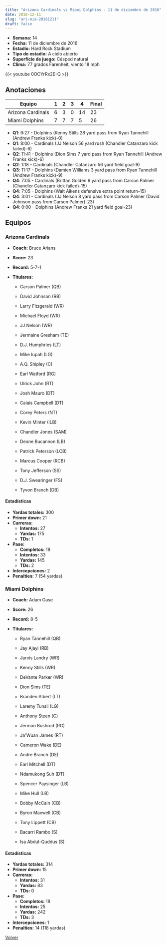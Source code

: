 ```yaml
---
title: "Arizona Cardinals vs Miami Dolphins - 11 de diciembre de 2016"
date: 2016-12-11
slug: "ari-mia-20161211"
draft: false
---
```


- **Semana:** 14
- **Fecha:** 11 de diciembre de 2016
- **Estadio:** Hard Rock Stadium
- **Tipo de estadio:** A cielo abierto
- **Superficie de juego:** Césped natural
- **Clima:** 77 grados Farenheit, viento 18 mph


{{< youtube 0OCYrRx2E-Q >}}


## Anotaciones
| Equipo | 1 | 2 | 3 | 4 | Final |
|--------|---|---|---|---|-------|
| Arizona Cardinals  | 6 | 3 | 0 | 14  | 23 |
| Miami Dolphins  | 7 | 7 | 7 | 5  | 26 |
- **Q1**: 9:27 - Dolphins (Kenny Stills 28 yard pass from Ryan Tannehill (Andrew Franks kick)-0)
- **Q1**: 8:00 - Cardinals (JJ Nelson 56 yard rush (Chandler Catanzaro kick failed)-6)
- **Q2**: 11:41 - Dolphins (Dion Sims 7 yard pass from Ryan Tannehill (Andrew Franks kick)-6)
- **Q2**: 1:18 - Cardinals (Chandler Catanzaro 56 yard field goal-9)
- **Q3**: 11:17 - Dolphins (Damien Williams 3 yard pass from Ryan Tannehill (Andrew Franks kick)-9)
- **Q4**: 7:05 - Cardinals (Brittan Golden 9 yard pass from Carson Palmer (Chandler Catanzaro kick failed)-15)
- **Q4**: 7:05 - Dolphins (Walt Aikens defensive extra point return-15)
- **Q4**: 3:01 - Cardinals (JJ Nelson 8 yard pass from Carson Palmer (David Johnson pass from Carson Palmer)-23)
- **Q4**: 0:00 - Dolphins (Andrew Franks 21 yard field goal-23)


## Equipos


### Arizona Cardinals
* **Coach:** Bruce Arians
* **Score:** 23
* **Record:** 5-7-1
* **Titulares:** 

  * Carson Palmer (QB) 

  * David Johnson (RB) 

  * Larry Fitzgerald (WR) 

  * Michael Floyd (WR) 

  * JJ Nelson (WR) 

  * Jermaine Gresham (TE) 

  * D.J. Humphries (LT) 

  * Mike Iupati (LG) 

  * A.Q. Shipley (C) 

  * Earl Watford (RG) 

  * Ulrick John (RT) 

  * Josh Mauro (DT) 

  * Calais Campbell (DT) 

  * Corey Peters (NT) 

  * Kevin Minter (ILB) 

  * Chandler Jones (SAM) 

  * Deone Bucannon (LB) 

  * Patrick Peterson (LCB) 

  * Marcus Cooper (RCB) 

  * Tony Jefferson (SS) 

  * D.J. Swearinger (FS) 

  * Tyvon Branch (DB) 

#### Estadísticas
* **Yardas totales:** 300
* **Primer down:** 21
* **Carreras:**
  * **Intentos:** 27
  * **Yardas:** 175
  * **TDs:** 1
* **Pase:**
  * **Completos:** 18
  * **Intentos:** 33
  * **Yardas:** 145
  * **TDs:** 2
* **Intercepciones:** 2
* **Penalties:** 7 (54 yardas)

### Miami Dolphins
* **Coach:** Adam Gase
* **Score:** 26
* **Record:** 8-5
* **Titulares:** 

  * Ryan Tannehill (QB) 

  * Jay Ajayi (RB) 

  * Jarvis Landry (WR) 

  * Kenny Stills (WR) 

  * DeVante Parker (WR) 

  * Dion Sims (TE) 

  * Branden Albert (LT) 

  * Laremy Tunsil (LG) 

  * Anthony Steen (C) 

  * Jermon Bushrod (RG) 

  * Ja'Wuan James (RT) 

  * Cameron Wake (DE) 

  * Andre Branch (DE) 

  * Earl Mitchell (DT) 

  * Ndamukong Suh (DT) 

  * Spencer Paysinger (LB) 

  * Mike Hull (LB) 

  * Bobby McCain (CB) 

  * Byron Maxwell (CB) 

  * Tony Lippett (CB) 

  * Bacarri Rambo (S) 

  * Isa Abdul-Quddus (S) 

#### Estadísticas
* **Yardas totales:** 314
* **Primer down:** 15
* **Carreras:**
  * **Intentos:** 31
  * **Yardas:** 83
  * **TDs:** 0
* **Pase:**
  * **Completos:** 18
  * **Intentos:** 25
  * **Yardas:** 242
  * **TDs:** 3
* **Intercepciones:** 1
* **Penalties:** 14 (118 yardas)


[Volver](/historia/2016)
